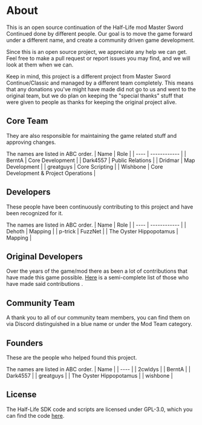 # About
This is an open source continuation of the Half-Life mod Master Sword Continued done by different people. Our goal is to move the game forward under a different name, and create a community driven game development. 

Since this is an open source project, we appreciate any help we can get. Feel free to make a pull request or report issues you may find, and we will look at them when we can.

Keep in mind, this project is a different project from Master Sword Continue/Classic and managed by a different team completely. This means that any donations you've might have made did not go to us and went to the original team, but we do plan on keeping the "special thanks" stuff that were given to people as thanks for keeping the original project alive.

## Core Team
They are also responsible for maintaining the game related stuff and approving changes.

The names are listed in ABC order.
| Name | Role |
| ---- | ------------ |
| BerntA | Core Development |
| Dark4557 | Public Relations |
| Dridmar | Map Development |
| greatguys | Core Scripting |
| Wishbone | Core Development & Project Operations |

## Developers
These people have been continuously contributing to this project and have been recognized for it.

The names are listed in ABC order.
| Name | Role |
| ---- | ------------ |
| Dehoth | Mapping |
| p-trick | FuzzNet |
| The Oyster Hippopotamus | Mapping |

## Original Developers
Over the years of the game/mod there as been a lot of contributions that have made this game possible. [Here](https://msrebirth.com/project/special-thanks.html) is a semi-complete list of those who have made said contributions .

## Community Team
A thank you to all of our community team members, you can find them on via Discord distinguished in a blue name or under the Mod Team category.

## Founders
These are the people who helped found this project.

The names are listed in ABC order.
| Name |
| ---- |
| 2cwldys |
| BerntA |
| Dark4557 |
| greatguys |
| The Oyster Hippopotamus |
| wishbone |

## License
The Half-Life SDK code and scripts are licensed under GPL-3.0, which you can find the code [here](https://github.com/MSRevive).
